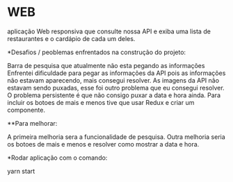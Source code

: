 # WEB
aplicação Web responsiva que consulte nossa API e exiba uma lista de restaurantes e o cardápio de cada um deles. 

*Desafios / peoblemas enfrentados na construção do projeto: 

Barra de pesquisa que atualmente não esta pegando as informações 
Enfrentei dificuldade para pegar as informações da API pois as informações não estavam aparecendo, mais consegui resolver. 
As imagens da API não estavam sendo puxadas, esse foi outro problema que eu consegui resolver. 
O problema persistente é que não consigo puxar a data e hora ainda. 
Para incluir os botoes de mais e menos tive que usar Redux e criar um componente. 

**Para melhorar: 

A primeira melhoria sera a funcionalidade de pesquisa. 
Outra melhoria seria os botoes de mais e menos e resolver como mostrar a data e hora.  

*Rodar aplicação com o comando:  

yarn start

